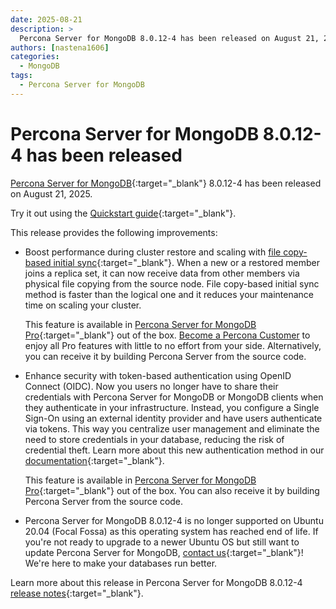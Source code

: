 ```yaml
---
date: 2025-08-21
description: >
  Percona Server for MongoDB 8.0.12-4 has been released on August 21, 2025.
authors: [nastena1606]
categories:
  - MongoDB
tags:
  - Percona Server for MongoDB
---
```


# Percona Server for MongoDB 8.0.12-4 has been released

<!-- more -->

[Percona Server for MongoDB](https://docs.percona.com/percona-server-for-mongodb/8.0/index.html){:target="_blank"} 8.0.12-4 has been released on August 21, 2025.

Try it out using the [Quickstart guide](https://docs.percona.com/percona-server-for-mongodb/8.0/install/index.html){:target="_blank"}. 

This release provides the following improvements:

* Boost performance during cluster restore and scaling with [file copy-based initial sync](https://docs.percona.com/percona-server-for-mongodb/8.0/fcbis.html){:target="_blank"}. When a new or a restored member joins a replica set, it can now receive data from other members via physical file copying from the source node. File copy-based initial sync method is faster than the logical one and it reduces your maintenance time on scaling your cluster. 

   This feature is available in [Percona Server for MongoDB Pro](https://docs.percona.com/percona-server-for-mongodb/8.0/psmdb-pro.html){:target="_blank"} out of the box. [Become a Percona Customer](https://www.percona.com/about/contact) to enjoy all Pro features with little to no effort from your side. Alternatively, you can receive it by building Percona Server from the source code. 

* Enhance security with token-based authentication using OpenID Connect (OIDC). Now you users no longer have to share their credentials with Percona Server for MongoDB or MongoDB clients when they authenticate in your infrastructure. Instead, you configure a Single Sign-On using an external identity provider and have users authenticate via tokens. This way you centralize user management and eliminate the need to store credentials in your database, reducing the risk of credential theft. Learn more about this new authentication method in our [documentation](https://docs.percona.com/percona-server-for-mongodb/8.0/oidc.html){:target="_blank"}.

   This feature is available in [Percona Server for MongoDB Pro](https://docs.percona.com/percona-server-for-mongodb/8.0/psmdb-pro.html){:target="_blank"} out of the box. You can also receive it by building Percona Server from the source code.

* Percona Server for MongoDB 8.0.12-4 is no longer supported on Ubuntu 20.04 (Focal Fossa) as this operating system has reached end of life. If you're not ready to upgrade to a newer Ubuntu OS but still want to update Percona Server for MongoDB, [contact us](https://hubs.ly/Q03rRtDg0){:target="_blank"}! We're here to make your databases run better.


Learn more about this release in Percona Server for MongoDB 8.0.12-4 [release notes](https://docs.percona.com/percona-server-for-mongodb/8.0/release_notes/8.0.12-4.html){:target="_blank"}.

